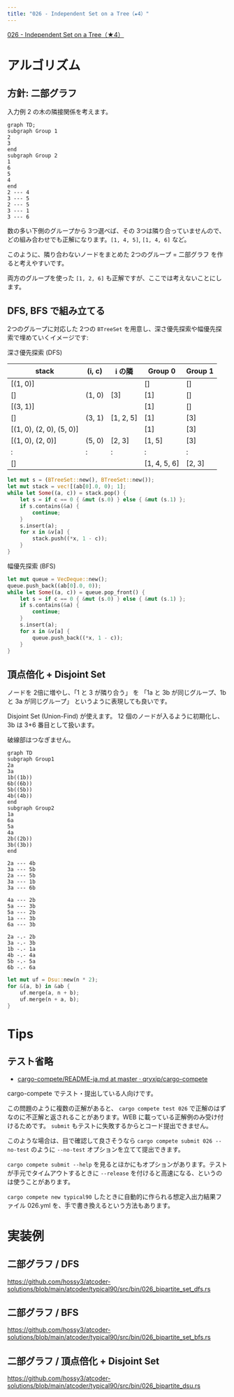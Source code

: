 ```yaml
---
title: "026 - Independent Set on a Tree（★4）"
---
```


[026 \- Independent Set on a Tree（★4）](https://atcoder.jp/contests/typical90/tasks/typical90_z)


# アルゴリズム

## 方針: 二部グラフ

入力例 2 の木の隣接関係を考えます。

```mermaid
graph TD;
subgraph Group 1
2
3
end
subgraph Group 2
1
6
5
4
end
2 --- 4
3 --- 5
2 --- 5
3 --- 1
3 --- 6
```

数の多い下側のグループから 3つ選べば、その 3つは隣り合っていませんので、どの組み合わせでも正解になります。`[1, 4, 5]`, `[1, 4, 6]` など。

このように、隣り合わないノードをまとめた 2つのグループ = 二部グラフ を作ると考えやすいです。

両方のグループを使った `[1, 2, 6]` も正解ですが、ここでは考えないことにします。

## DFS, BFS で組み立てる

2つのグループに対応した 2つの `BTreeSet` を用意し、深さ優先探索や幅優先探索で埋めていくイメージです:

深さ優先探索 (DFS)

|stack|(i, c)|i の隣|Group 0|Group 1|
|---|---|---|---|---|
|[(1, 0)]|||[]|[]|
|[]|(1, 0)|[3]|[1]|[]|
|[(3, 1)]|||[1]|[]|
|[]|(3, 1)|[1, 2, 5]|[1]|[3]|
|[(1, 0), (2, 0), (5, 0)]|||[1]|[3]|
|[(1, 0), (2, 0)]|(5, 0)|[2, 3]|[1, 5]|[3]|
|:|:|:|:|:|
|[]|||[1, 4, 5, 6]|[2, 3]|

```rust
let mut s = (BTreeSet::new(), BTreeSet::new());
let mut stack = vec![(ab[0].0, 0); 1];
while let Some((a, c)) = stack.pop() {
    let s = if c == 0 { &mut (s.0) } else { &mut (s.1) };
    if s.contains(&a) {
        continue;
    }
    s.insert(a);
    for x in &v[a] {
        stack.push((*x, 1 - c));
    }
}
```

幅優先探索 (BFS)

```rust
let mut queue = VecDeque::new();
queue.push_back((ab[0].0, 0));
while let Some((a, c)) = queue.pop_front() {
    let s = if c == 0 { &mut (s.0) } else { &mut (s.1) };
    if s.contains(&a) {
        continue;
    }
    s.insert(a);
    for x in &v[a] {
        queue.push_back((*x, 1 - c));
    }
}
```


## 頂点倍化 + Disjoint Set

ノードを 2倍に増やし、「1 と 3 が隣り合う」 を 「1a と 3b が同じグループ、1b と 3a が同じグループ」 というように表現しても良いです。

Disjoint Set (Union-Find) が使えます。 12 個のノードが入るように初期化し、 3b は 3+6 番目として扱います。

破線部はつなぎません。

```mermaid
graph TD
subgraph Group1
2a
3a
1b((1b))
6b((6b))
5b((5b))
4b((4b))
end
subgraph Group2
1a
6a
5a
4a
2b((2b))
3b((3b))
end

2a --- 4b
3a --- 5b
2a --- 5b
3a --- 1b
3a --- 6b

4a --- 2b
5a --- 3b
5a --- 2b
1a --- 3b
6a --- 3b

2a -.- 2b
3a -.- 3b
1b -.- 1a
4b -.- 4a
5b -.- 5a
6b -.- 6a
```

```rust
let mut uf = Dsu::new(n * 2);
for &(a, b) in &ab {
    uf.merge(a, n + b);
    uf.merge(n + a, b);
}
```

# Tips

## テスト省略

* [cargo\-compete/README\-ja\.md at master · qryxip/cargo\-compete](https://github.com/qryxip/cargo-compete/blob/master/README-ja.md)

cargo-compete でテスト・提出している人向けです。

この問題のように複数の正解があると、 `cargo compete test 026` で正解のはずなのに不正解と返されることがあります。WEB に載っている正解例のみ受け付けるためです。 `submit` もテストに失敗するからとコード提出できません。

このような場合は、目で確認して良さそうなら  `cargo compete submit 026 --no-test` のように `--no-test` オプションを立てて提出できます。

`cargo compete submit --help` を見るとほかにもオプションがあります。テストが手元でタイムアウトするときに `--release` を付けると高速になる、というのは使うことがあります。

`cargo compete new typical90` したときに自動的に作られる想定入出力結果ファイル 026.yml を、手で書き換えるという方法もあります。


# 実装例

## 二部グラフ / DFS
https://github.com/hossy3/atcoder-solutions/blob/main/atcoder/typical90/src/bin/026_bipartite_set_dfs.rs

## 二部グラフ / BFS
https://github.com/hossy3/atcoder-solutions/blob/main/atcoder/typical90/src/bin/026_bipartite_set_bfs.rs

## 二部グラフ / 頂点倍化 + Disjoint Set
https://github.com/hossy3/atcoder-solutions/blob/main/atcoder/typical90/src/bin/026_bipartite_dsu.rs

